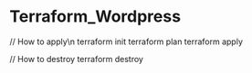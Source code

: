 ﻿# Terraform_Wordpress

// How to apply\n
terraform init
terraform plan
terraform apply

// How to destroy
terraform destroy

